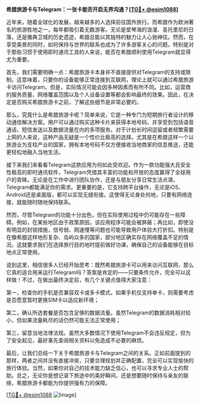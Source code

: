 **希腊旅游卡与Telegram：一张卡能否开启无界沟通？[[TG💪+ @esim1088](https://t.me/s/esim1088)]**

近年来，随着全球化的发展，越来越多的人选择前往国外旅行。而希腊作为欧洲著名的旅游胜地之一，每年都吸引着无数游客。无论是爱琴海的浪漫、圣托里尼的日落，还是雅典卫城的历史遗迹，希腊总能以其独特的魅力让人心驰神往。然而，在享受美景的同时，如何保持与世界的联系也成为了许多游客关心的问题。特别是对于那些习惯于使用即时通讯工具的人来说，能否在希腊顺利使用Telegram就显得尤为重要。

首先，我们需要明确一点：希腊旅游卡本身并不直接提供对Telegram的支持或限制。这意味着，只要你的设备能够正常连接到互联网，理论上就可以通过希腊旅游卡访问Telegram。但是，实际情况可能会因多种因素而有所不同。比如，运营商的服务质量、网络覆盖范围以及个人设备设置等都会影响最终的效果。因此，在决定是否购买希腊旅游卡之前，了解这些细节是非常必要的。

那么，究竟什么是希腊旅游卡呢？简单来说，它是一种专门为短期旅行者设计的移动通信解决方案。用户可以通过购买这种卡片来获得本地号码，并享受到包括语音通话、短信发送以及数据流量在内的多项服务。对于计划长时间逗留或者频繁需要上网的人来说，这种产品无疑是一个性价比极高的选择。尤其是在希腊这样一个以旅游业为支柱产业的国家，拥有本地号码不仅方便接收当地商家的信息推送，还能更轻松地融入当地生活。

接下来我们来看看Telegram这款应用为何如此受欢迎。作为一款功能强大且安全性极高的即时通讯软件，Telegram凭借其丰富的功能和开放的态度赢得了全球用户的青睐。无论是在工作中进行团队协作，还是与朋友分享日常生活点滴，Telegram都能满足你的需求。更重要的是，它支持跨平台操作，无论是iOS、Android还是桌面版，都可以实现无缝衔接。这使得无论身处何地，只要有网络连接，就能随时随地保持联系。

然而，尽管Telegram的功能十分出色，但在实际使用过程中仍可能存在一些障碍。例如，在某些地区由于政策原因，该应用程序可能会被屏蔽；再比如，即使没有明显的封锁措施，信号弱、网速慢等问题也可能导致用户体验大打折扣。特别是在像希腊这样地形复杂、岛屿众多的国家，部分地区确实存在网络覆盖不足的情况。这就要求我们在选择旅行目的地时提前做好功课，确保自己的设备能够在目标地点正常使用。

说到这里，相信很多人已经开始思考：既然希腊旅游卡可以用来访问互联网，那么它真的适合用来运行Telegram吗？答案是肯定的——只要条件允许，完全可以这样做！不过，在做出最终决定前，有几个关键点值得大家注意：

第一，检查你的手机是否兼容双卡或多卡模式。如果手机仅支持单卡，则需要考虑是否愿意暂时更换SIM卡以适应新环境；

第二，确认所选套餐是否包含足够的数据流量。虽然Telegram的数据消耗相对较小，但如果流量耗尽的话仍然可能无法正常使用；

第三，留意当地法律法规。虽然大多数情况下使用Telegram不会违反规定，但为了安全起见，最好事先查阅相关资料以免造成不必要的麻烦。

最后，让我们总结一下关于希腊旅游卡与Telegram之间的关系。正如前面提到的那样，两者之间并没有直接冲突，只要合理规划并正确配置，完全可以实现愉快的旅行体验。当然，如果你对自己的技术能力缺乏信心，也可以寻求专业人士的帮助。总之，无论你是想记录下旅途中的美好瞬间，还是想要随时保持与亲友的联络，希腊旅游卡都能为你提供强有力的保障。

[[TG💪+ @esim1088](https://t.me/s/esim1088) ![Image](https://i.postimg.cc/4NQfJmqS/Snipaste-2025-05-13-00-14-12.png)]